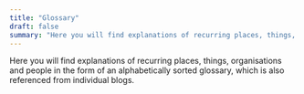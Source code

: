 ```yaml
---
title: "Glossary"
draft: false
summary: "Here you will find explanations of recurring places, things, organisations and people in the form of an alphabetically sorted glossary, which is also referenced from individual blogs."
---
```


Here you will find explanations of recurring places, things, organisations and people in the form of an alphabetically sorted glossary, which is also referenced from individual blogs.
